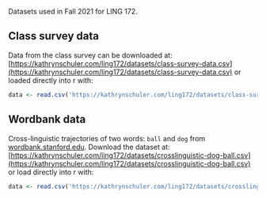
Datasets used in Fall 2021 for LING 172. 

## Class survey data

Data from the class survey can be downloaded at: [https://kathrynschuler.com/ling172/datasets/class-survey-data.csv](https://kathrynschuler.com/ling172/datasets/class-survey-data.csv) or loaded directly into r with:

```r
data <- read.csv('https://kathrynschuler.com/ling172/datasets/class-survey-data.csv')
```
## Wordbank data

Cross-linguistic trajectories of two words: `ball` and `dog` from [wordbank.stanford.edu](http://wordbank.stanford.edu/analyses?name=uni_lemmas). Download the dataset at: [https://kathrynschuler.com/ling172/datasets/crosslinguistic-dog-ball.csv](https://kathrynschuler.com/ling172/datasets/crosslinguistic-dog-ball.csv) or load directly into r with:

```r
data <- read.csv('https://kathrynschuler.com/ling172/datasets/crosslinguistic-dog-ball.csv')
```



